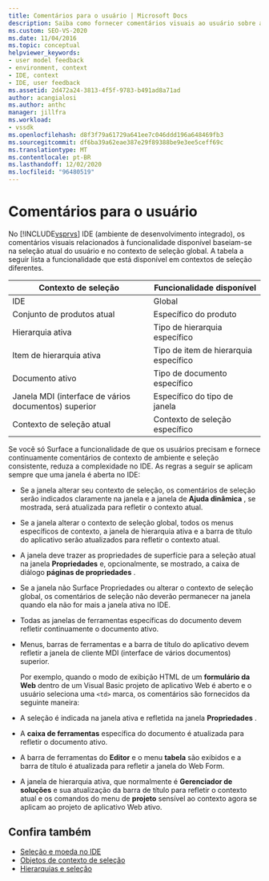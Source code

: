 ```yaml
---
title: Comentários para o usuário | Microsoft Docs
description: Saiba como fornecer comentários visuais ao usuário sobre a funcionalidade disponível no IDE (ambiente de desenvolvimento integrado) do Visual Studio.
ms.custom: SEO-VS-2020
ms.date: 11/04/2016
ms.topic: conceptual
helpviewer_keywords:
- user model feedback
- environment, context
- IDE, context
- IDE, user feedback
ms.assetid: 2d472a24-3813-4f5f-9783-b491ad8a71ad
author: acangialosi
ms.author: anthc
manager: jillfra
ms.workload:
- vssdk
ms.openlocfilehash: d8f3f79a61729a641ee7c046ddd196a648469fb3
ms.sourcegitcommit: df6ba39a62eae387e29f89388be9e3ee5ceff69c
ms.translationtype: MT
ms.contentlocale: pt-BR
ms.lasthandoff: 12/02/2020
ms.locfileid: "96480519"
---
```

# <a name="feedback-to-the-user"></a>Comentários para o usuário
No [!INCLUDE[vsprvs](../../code-quality/includes/vsprvs_md.md)] IDE (ambiente de desenvolvimento integrado), os comentários visuais relacionados à funcionalidade disponível baseiam-se na seleção atual do usuário e no contexto de seleção global. A tabela a seguir lista a funcionalidade que está disponível em contextos de seleção diferentes.

|Contexto de seleção|Funcionalidade disponível|
|-----------------------|-----------------------------|
|IDE|Global|
|Conjunto de produtos atual|Específico do produto|
|Hierarquia ativa|Tipo de hierarquia específico|
|Item de hierarquia ativa|Tipo de item de hierarquia específico|
|Documento ativo|Tipo de documento específico|
|Janela MDI (interface de vários documentos) superior|Específico do tipo de janela|
|Contexto de seleção atual|Contexto de seleção específico|

 Se você só Surface a funcionalidade de que os usuários precisam e fornece continuamente comentários de contexto de ambiente e seleção consistente, reduza a complexidade no IDE. As regras a seguir se aplicam sempre que uma janela é aberta no IDE:

- Se a janela alterar seu contexto de seleção, os comentários de seleção serão indicados claramente na janela e a janela de **Ajuda dinâmica** , se mostrada, será atualizada para refletir o contexto atual.

- Se a janela alterar o contexto de seleção global, todos os menus específicos de contexto, a janela de hierarquia ativa e a barra de título do aplicativo serão atualizados para refletir o contexto atual.

- A janela deve trazer as propriedades de superfície para a seleção atual na janela **Propriedades** e, opcionalmente, se mostrado, a caixa de diálogo **páginas de propriedades** .

- Se a janela não Surface Propriedades ou alterar o contexto de seleção global, os comentários de seleção não deverão permanecer na janela quando ela não for mais a janela ativa no IDE.

- Todas as janelas de ferramentas específicas do documento devem refletir continuamente o documento ativo.

- Menus, barras de ferramentas e a barra de título do aplicativo devem refletir a janela de cliente MDI (interface de vários documentos) superior.

  Por exemplo, quando o modo de exibição HTML de um **formulário da Web** dentro de um Visual Basic projeto de aplicativo Web é aberto e o usuário seleciona uma `<td>` marca, os comentários são fornecidos da seguinte maneira:

- A seleção é indicada na janela ativa e refletida na janela **Propriedades** .

- A **caixa de ferramentas** específica do documento é atualizada para refletir o documento ativo.

- A barra de ferramentas do **Editor** e o menu **tabela** são exibidos e a barra de título é atualizada para refletir a janela do Web Form.

- A janela de hierarquia ativa, que normalmente é **Gerenciador de soluções** e sua atualização da barra de título para refletir o contexto atual e os comandos do menu de **projeto** sensível ao contexto agora se aplicam ao projeto de aplicativo Web ativo.

## <a name="see-also"></a>Confira também
- [Seleção e moeda no IDE](../../extensibility/internals/selection-and-currency-in-the-ide.md)
- [Objetos de contexto de seleção](../../extensibility/internals/selection-context-objects.md)
- [Hierarquias e seleção](../../extensibility/internals/hierarchies-and-selection.md)
